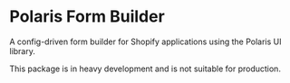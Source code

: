 # Polaris Form Builder

A config-driven form builder for Shopify applications using the Polaris UI library.

This package is in heavy development and is not suitable for production.
